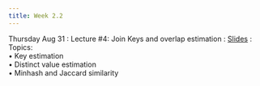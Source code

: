 ```yaml
---
title: Week 2.2
---
```


Thursday Aug 31
: Lecture #4: Join Keys and overlap estimation
 : [Slides](https://docs.google.com/presentation/d/1lgY6Wk4C9Xb7o0sdbFXntI3CwEX_WJTA/edit?usp=sharing&ouid=107445138954532774881&rtpof=true&sd=true)
: Topics: <br> &#x2022; Key estimation <br> &#x2022; Distinct value estimation <br> &#x2022;  Minhash and Jaccard similarity


